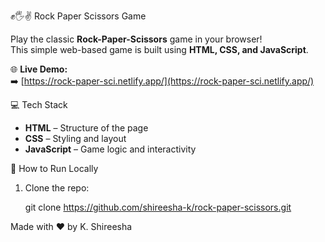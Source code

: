  ✊🖐✌ Rock Paper Scissors Game

Play the classic **Rock-Paper-Scissors** game in your browser!  
This simple web-based game is built using **HTML, CSS, and JavaScript**.

🌐 **Live Demo:**  
➡️ [https://rock-paper-sci.netlify.app/](https://rock-paper-sci.netlify.app/)


💻 Tech Stack

- **HTML** – Structure of the page  
- **CSS** – Styling and layout  
- **JavaScript** – Game logic and interactivity


 🚀 How to Run Locally

1. Clone the repo:
   
   git clone https://github.com/shireesha-k/rock-paper-scissors.git

Made with ❤️ by K. Shireesha
